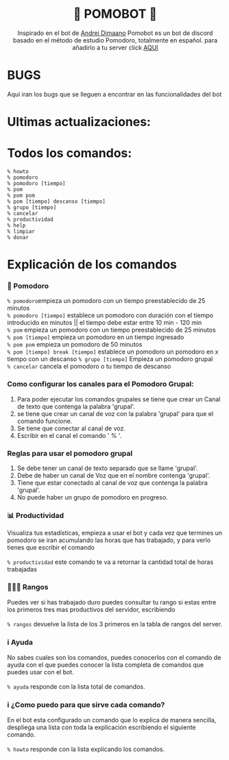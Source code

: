 <h1 align="center">
 🍅 POMOBOT 🍅
</h1>

<p align="center">
  Inspirado en el bot de <a href="https://github.com/andreidimaano">Andrei Dimaano</a>
  Pomobot es un bot de discord basado en el método de estudio Pomodoro, totalmente en español. para añadirlo a tu server click <a href="https://discord.com/api/oauth2/authorize?client_id=856953402872692788&permissions=8&scope=bot">AQUI</a>
</p>

# BUGS
  Aquí iran los bugs que se lleguen a encontrar en las funcionalidades del bot

# Ultimas actualizaciones:<br />


# Todos los comandos:<br />

`% howto`<br />
`% pomodoro`<br />
`% pomodoro [tiempo]`<br />
`% pom`<br />
`% pom pom`<br />
`% pom [tiempo] descanso [tiempo]`<br />
`% grupo [tiempo]`<br />
`% cancelar`<br />
`% productividad`<br />
`% help`<br />
`% limpiar`<br />
`% donar` <br/>

# Explicación de los comandos

### 🍅 Pomodoro<br/>

`% pomodoro`empieza un pomodoro con un tiempo preestablecido de 25 minutos<br/>
`% pomodoro [tiempo]` establece un pomodoro con duración con el tiempo introducido en minutos || el tiempo debe estar entre  10 min - 120 min<br/>
`% pom` empieza un pomodoro con un tiempo preestablecido de 25 minutos <br/>
`% pom [tiempo]` empieza un pomodoro en un tiempo ingresado<br />
`% pom pom` empieza un pomodoro de 50 minutos<br/>
`% pom [tiempo] break [tiempo]` establece un pomodoro un pomodoro en x tiempo con un descanso 
`% grupo [tiempo]` Empieza un pomodoro grupal <br/>
`% cancelar` cancela el pomodoro o tu tiempo de descanso <br/>

### Como configurar los canales para el Pomodoro Grupal:
1. Para poder ejecutar los comandos grupales se tiene que crear un Canal de texto que contenga la palabra 'grupal'.
2. se tiene que crear un canal de voz con la palabra 'grupal' para que el comando funcione.
3. Se tiene que conectar al canal de voz.
4. Escribir en el canal el comando  ' % '. 

### Reglas para usar el pomodoro grupal
1. Se debe tener un canal de texto separado que se llame 'grupal'.
2. Debe de haber un canal de Voz que en el nombre contenga 'grupal'.
3. Tiene que estar conectado al canal de voz que contenga la palabra 'grupal'.
4. No puede haber un grupo de pomodoro en progreso.


### 📊 Productividad
Visualiza tus estadísticas, empieza a usar el bot y cada vez que termines un pomodoro se iran acumulando las horas que has trabajado, y para verlo tienes que escribir el comando
<br /><br />
`% productividad` este comando te va a retornar la cantidad total de horas trabajadas
<br />

### 🥇🥈🥉 Rangos<br/>
Puedes ver si has trabajado duro puedes consultar tu rango si estas entre los primeros tres mas productivos del servidor, escribiendo
<br /><br />
`% rangos` devuelve la lista de los 3 primeros en la tabla de rangos del server.
<br />

### :information_source: Ayuda<br/>
No sabes cuales son los comandos, puedes conocerlos con el comando de ayuda con el que puedes conocer la lista completa de comandos que puedes usar con el bot.
<br /><br />
`% ayuda` responde con la lista total de comandos.
<br />

### :information_source: ¿Como puedo para que sirve cada comando?
En el bot esta configurado un comando que lo explica de manera sencilla, despliega una lista con toda la explicación escribiendo el siguiente comando.
<br /><br />
`% howto` responde con la lista explicando los comandos.
<br />